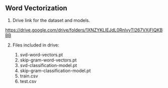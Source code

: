 ## Word Vectorization

1. Drive link for the dataset and models.

https://drive.google.com/drive/folders/1XNZYKLIEJdL0RnlvyTI267VXjFIQKBBB

2. Files included in drive:

   1. svd-word-vectors.pt
   2. skip-gram-word-vectors.pt
   3. svd-classification-model.pt
   4. skip-gram-classification-model.pt
   5. train.csv
   6. test.csv
